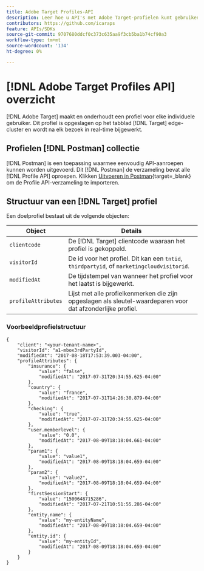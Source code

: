 ```yaml
---
title: Adobe Target Profiles-API
description: Leer hoe u API's met Adobe Target-profielen kunt gebruiken om bezoekersgegevens te verzenden naar [!DNL Target].
contributors: https://github.com/icaraps
feature: APIs/SDKs
source-git-commit: 9707680ddcf0c373c635aa9f3cb5ba1b74cf90a3
workflow-type: tm+mt
source-wordcount: '134'
ht-degree: 0%

---
```


# [!DNL Adobe Target Profiles API] overzicht

[!DNL Adobe Target] maakt en onderhoudt een profiel voor elke individuele gebruiker. Dit profiel is opgeslagen op het tabblad [!DNL Target] edge-cluster en wordt na elk bezoek in real-time bijgewerkt.

## Profielen [!DNL Postman] collectie

[!DNL Postman] is een toepassing waarmee eenvoudig API-aanroepen kunnen worden uitgevoerd. Dit [!DNL Postman] de verzameling bevat alle [!DNL Profile API] oproepen. Klikken [Uitvoeren in Postman](https://www.getpostman.com/collections/ec7376f9028977ccaa99){target=_blank} om de Profile API-verzameling te importeren.

## Structuur van een [!DNL Target] profiel

Een doelprofiel bestaat uit de volgende objecten:

| Object | Details |
| --- | --- |
| `clientcode` | De [!DNL Target] clientcode waaraan het profiel is gekoppeld. |
| `visitorId` | De id voor het profiel. Dit kan een `tntid`, `thirdpartyid`, of `marketingcloudvisitorid`. |
| `modifiedAt` | De tijdstempel van wanneer het profiel voor het laatst is bijgewerkt. |
| `profileAttributes` | Lijst met alle profielkenmerken die zijn opgeslagen als sleutel-waardeparen voor dat afzonderlijke profiel. |

### Voorbeeldprofielstructuur

```
{
    "client": "<your-tenant-name>",
    "visitorId": "a1-mbox3rdPartyId",
    "modifiedAt": "2017-08-18T17:53:39.003-04:00",
    "profileAttributes": {
        "insurance": {
            "value": "false",
            "modifiedAt": "2017-07-31T20:34:55.625-04:00"
        },
        "country": {
            "value": "france",
            "modifiedAt": "2017-07-31T14:26:30.879-04:00"
        },
        "checking": {
            "value": "true",
            "modifiedAt": "2017-07-31T20:34:55.625-04:00"
        },
        "user.memberlevel": {
            "value": "0.0",
            "modifiedAt": "2017-08-09T18:18:04.661-04:00"
        },
        "param1": {
            "value": "value1",
            "modifiedAt": "2017-08-09T18:18:04.659-04:00"
        },
        "param2": {
            "value": "value2",
            "modifiedAt": "2017-08-09T18:18:04.659-04:00"
        },
        "firstSessionStart": {
            "value": "1500648715286",
            "modifiedAt": "2017-07-21T10:51:55.286-04:00"
        },
        "entity.name": {
            "value": "my-entityName",
            "modifiedAt": "2017-08-09T18:18:04.659-04:00"
        },
        "entity.id": {
            "value": "my-entityId",
            "modifiedAt": "2017-08-09T18:18:04.659-04:00"
        }
    }
}
```
